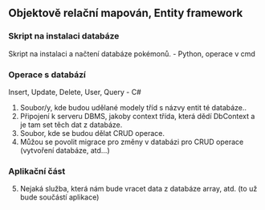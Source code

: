 ## Objektově relační mapován, Entity framework
### Skript na instalaci databáze
Skript na instalaci a načtení databáze pokémonů. - Python, operace v cmd
### Operace s databází
Insert, Update, Delete, User, Query - C#
1. Soubor/y, kde budou udělané modely tříd s názvy entit té databáze..
2. Připojení k serveru DBMS, jakoby context třída, která dědí DbContext a je tam set těch dat z databáze. 
3. Soubor, kde se budou dělat CRUD operace.
4. Můžou se povolit migrace pro změny v databázi pro CRUD operace (vytvoření databáze, atd...)

### Aplikační část
5. Nejaká služba, která nám bude vracet data z databáze array, atd. (to už bude součástí aplikace)
